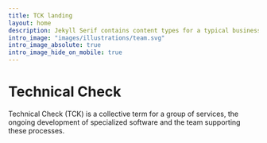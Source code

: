 ```yaml
---
title: TCK landing
layout: home
description: Jekyll Serif contains content types for a typical business website. The theme is fully responsive, blazing fast and artfully illustrated.
intro_image: "images/illustrations/team.svg"
intro_image_absolute: true
intro_image_hide_on_mobile: true
---
```


# Technical Check    

Technical Check (TCK) is a collective term for a group of services, the ongoing development of specialized software and the team supporting these processes.   

